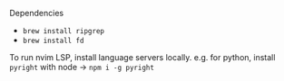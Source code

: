 Dependencies
*  `brew install ripgrep`
*  `brew install fd`

To run nvim LSP, install language servers locally.
e.g. for python, install `pyright` with node -> `npm i -g pyright`
